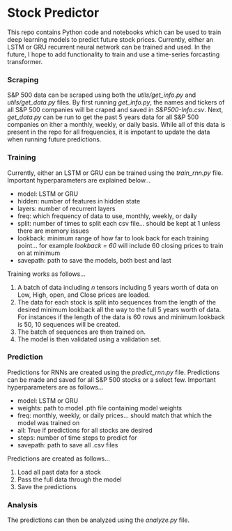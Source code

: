 # Stock Predictor

This repo contains Python code and notebooks which can be used to train deep learning models to predict future stock prices. Currently, either an LSTM or GRU recurrent neural network can be trained and used. In the future, I hope to add functionality to train and use a time-series forcasting transformer.

### Scraping

S&P 500 data can be scraped using both the *utils/get_info.py* and *utils/get_data.py* files. By first running *get_info.py*, the names and tickers of all S&P 500 companies will be craped and saved in *S&P500-Info.csv*. Next, *get_data.py* can be run to get the past 5 years data for all S&P 500 companies on ither a monthly, weekly, or daily basis. While all of this data is present in the repo for all frequencies, it is impotant to update the data when running future predictions. 

### Training 

Currently, either an LSTM or GRU can be trained using the *train_rnn.py* file. Important hyperparameters are explained below...

- model: LSTM or GRU
- hidden: number of features in hidden state
- layers: number of recurrent layers
- freq: which frequency of data to use, monthly, weekly, or daily
- split: number of times to split each csv file... should be kept at 1 unless there are memory issues
- lookback: minimum range of how far to look back for each training point... for example *lookback = 60* will include 60 closing prices to train on at minimum
- savepath: path to save the models, both best and last

Training works as follows...

1. A batch of data including *n* tensors including 5 years worth of data on Low, High, open, and Close prices are loaded. 
2. The data for each stock is split into sequences from the length of the desired minimum lookback all the way to the full 5 years worth of data. For instances if the length of the data is 60 rows and minimum lookback is 50, 10 sequences will be created. 
3. The batch of sequences are then trained on. 
4. The model is then validated using a validation set.

### Prediction

Predictions for RNNs are created using the *predict_rnn.py* file. Predictions can be made and saved for all S&P 500 stocks or a select few. Important hyperparameters are as follows...

- model: LSTM or GRU
- weights: path to model .pth file containing model weights
- freq: monthly, weekly, or daily prices... should match that which the model was trained on
- all: True if predictions for all stocks are desired
- steps: number of time steps to predict for
- savepath: path to save all .csv files

Predictions are created as follows...

1. Load all past data for a stock
2. Pass the full data through the model
3. Save the predictions

### Analysis

The predictions can then be analyzed using the *analyze.py* file.